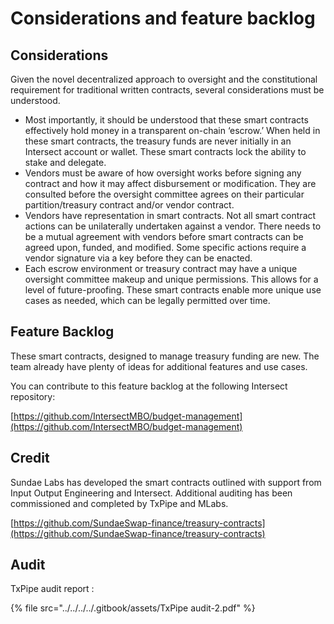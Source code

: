 # Considerations and feature backlog

## Considerations

Given the novel decentralized approach to oversight and the constitutional requirement for traditional written contracts, several considerations must be understood.&#x20;

* Most importantly, it should be understood that these smart contracts effectively hold money in a transparent on-chain ‘escrow.’ When held in these smart contracts, the treasury funds are never initially in an Intersect account or wallet. These smart contracts lock the ability to stake and delegate.&#x20;
* Vendors must be aware of how oversight works before signing any contract and how it may affect disbursement or modification. They are consulted before the oversight committee agrees on their particular partition/treasury contract and/or vendor contract.&#x20;
* Vendors have representation in smart contracts. Not all smart contract actions can be unilaterally undertaken against a vendor. There needs to be a mutual agreement with vendors before smart contracts can be agreed upon, funded, and modified. Some specific actions require a vendor signature via a key before they can be enacted.
* Each escrow environment or treasury contract may have a unique oversight committee makeup and unique permissions. This allows for a level of future-proofing. These smart contracts enable more unique use cases as needed, which can be legally permitted over time. &#x20;

## Feature Backlog

These smart contracts, designed to manage treasury funding are new. The team already have plenty of ideas for additional features and use cases.

You can contribute to this feature backlog at the following Intersect repository:

[https://github.com/IntersectMBO/budget-management](https://github.com/IntersectMBO/budget-management)

## Credit

Sundae Labs has developed the smart contracts outlined with support from Input Output Engineering and Intersect. Additional auditing has been commissioned and completed by TxPipe and MLabs.&#x20;

[https://github.com/SundaeSwap-finance/treasury-contracts](https://github.com/SundaeSwap-finance/treasury-contracts)

## Audit

TxPipe audit report :

{% file src="../../../../.gitbook/assets/TxPipe audit-2.pdf" %}



